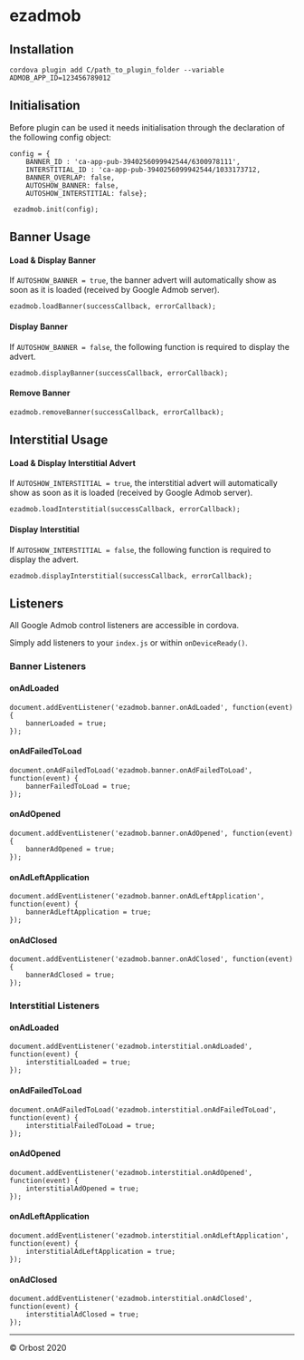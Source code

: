 # ezadmob

## Installation

```
cordova plugin add C/path_to_plugin_folder --variable ADMOB_APP_ID=123456789012
```

## Initialisation
Before plugin can be used it needs initialisation through the declaration of the following config object:
```
config = {
    BANNER_ID : 'ca-app-pub-3940256099942544/6300978111',
    INTERSTITIAL_ID : 'ca-app-pub-3940256099942544/1033173712,
    BANNER_OVERLAP: false,
    AUTOSHOW_BANNER: false,
    AUTOSHOW_INTERSTITIAL: false};

 ezadmob.init(config);
```

## Banner Usage

#### Load & Display Banner
If `AUTOSHOW_BANNER = true`, the banner advert will automatically show as soon as it is loaded (received by Google Admob server).
```
ezadmob.loadBanner(successCallback, errorCallback);
```

#### Display Banner
If `AUTOSHOW_BANNER = false`, the following function is required to display the advert.
```
ezadmob.displayBanner(successCallback, errorCallback);
```

#### Remove Banner

```
ezadmob.removeBanner(successCallback, errorCallback);
```

## Interstitial Usage

#### Load & Display Interstitial Advert

If `AUTOSHOW_INTERSTITIAL = true`, the interstitial advert will automatically show  as soon as it is loaded (received by Google Admob server).
```
ezadmob.loadInterstitial(successCallback, errorCallback);
```

#### Display Interstitial
If `AUTOSHOW_INTERSTITIAL = false`, the following function is required to display the advert.
```
ezadmob.displayInterstitial(successCallback, errorCallback);
```

## Listeners

All Google Admob control listeners are accessible in cordova. 

Simply add listeners to your `index.js` or within `onDeviceReady()`.

### Banner Listeners

#### onAdLoaded
```
document.addEventListener('ezadmob.banner.onAdLoaded', function(event) {
    bannerLoaded = true;
});
```

#### onAdFailedToLoad
```
document.onAdFailedToLoad('ezadmob.banner.onAdFailedToLoad', function(event) {
    bannerFailedToLoad = true;
});
```

#### onAdOpened
```
document.addEventListener('ezadmob.banner.onAdOpened', function(event) {
    bannerAdOpened = true;
});
```

#### onAdLeftApplication
```
document.addEventListener('ezadmob.banner.onAdLeftApplication', function(event) {
    bannerAdLeftApplication = true;
});
```

#### onAdClosed
```
document.addEventListener('ezadmob.banner.onAdClosed', function(event) {
    bannerAdClosed = true;
});
```


### Interstitial Listeners

#### onAdLoaded
```
document.addEventListener('ezadmob.interstitial.onAdLoaded', function(event) {
    interstitialLoaded = true;
});
```
#### onAdFailedToLoad
```
document.onAdFailedToLoad('ezadmob.interstitial.onAdFailedToLoad', function(event) {
    interstitialFailedToLoad = true;
});
```
#### onAdOpened
```
document.addEventListener('ezadmob.interstitial.onAdOpened', function(event) {
    interstitialAdOpened = true;
});
```
#### onAdLeftApplication
```
document.addEventListener('ezadmob.interstitial.onAdLeftApplication', function(event) {
    interstitialAdLeftApplication = true;
});
```

#### onAdClosed
```
document.addEventListener('ezadmob.interstitial.onAdClosed', function(event) {
    interstitialAdClosed = true;
});
```

---
&copy; Orbost 2020

